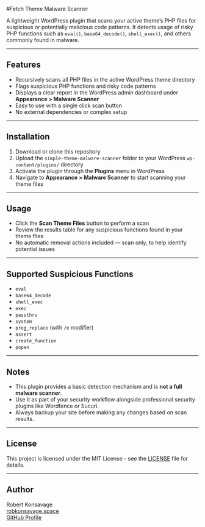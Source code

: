 #Fetch Theme Malware Scanner

A lightweight WordPress plugin that scans your active theme’s PHP files for suspicious or potentially malicious code patterns. It detects usage of risky PHP functions such as `eval()`, `base64_decode()`, `shell_exec()`, and others commonly found in malware.

---

## Features

- Recursively scans all PHP files in the active WordPress theme directory  
- Flags suspicious PHP functions and risky code patterns  
- Displays a clear report in the WordPress admin dashboard under **Appearance > Malware Scanner**  
- Easy to use with a single click scan button  
- No external dependencies or complex setup

---

## Installation

1. Download or clone this repository  
2. Upload the `simple-theme-malware-scanner` folder to your WordPress `wp-content/plugins/` directory  
3. Activate the plugin through the **Plugins** menu in WordPress  
4. Navigate to **Appearance > Malware Scanner** to start scanning your theme files

---

## Usage

- Click the **Scan Theme Files** button to perform a scan  
- Review the results table for any suspicious functions found in your theme files  
- No automatic removal actions included — scan only, to help identify potential issues

---

## Supported Suspicious Functions

- `eval`  
- `base64_decode`  
- `shell_exec`  
- `exec`  
- `passthru`  
- `system`  
- `preg_replace` (with `/e` modifier)  
- `assert`  
- `create_function`  
- `popen`

---

## Notes

- This plugin provides a basic detection mechanism and is **not a full malware scanner**.  
- Use it as part of your security workflow alongside professional security plugins like Wordfence or Sucuri.  
- Always backup your site before making any changes based on scan results.

---

## License

This project is licensed under the MIT License - see the [LICENSE](LICENSE) file for details.

---

## Author

Robert Konsavage  
[robkonsavage.space](https://robkonsavage.space)  
[GitHub Profile](https://github.com/your-github-username)

